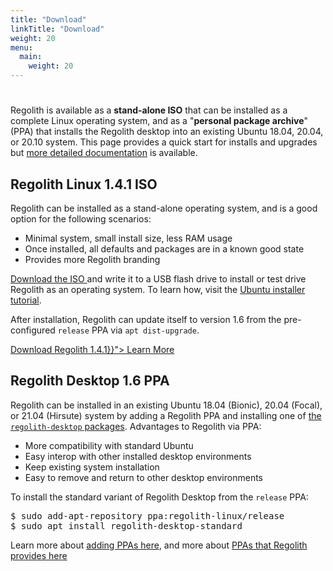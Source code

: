 ```yaml
---
title: "Download"
linkTitle: "Download"
weight: 20
menu:
  main:
    weight: 20
---
```


<div class="container text-center pt-5 mt-5">
	<div class="row">
		<div class="col col-md-auto"><h1><i class="fas fa-cloud-download-alt"></i></h1></div>
		<div class="col"><p>Regolith is available as a <b>stand-alone ISO</b> that can be installed as a complete Linux operating system, and as a "<b>personal package archive</b>" (PPA) that installs the Regolith desktop into an existing Ubuntu 18.04, 20.04, or 20.10 system.  This page provides a quick start for installs and upgrades but <a href="../docs/getting-started/install">more detailed documentation</a> is available.</p>
		</div>
	</div>
</div>

<div class="container">
  <div class="row">
    <div class="col-sm p-5">
				<h2><i class="fas fa-compact-disc"></i> Regolith Linux 1.4.1 ISO</h2>
				<p>
					Regolith can be installed as a stand-alone operating system, and is a good option for the following scenarios:
					<ul>
						<li>Minimal system, small install size, less RAM usage</li>
						<li>Once installed, all defaults and packages are in a known good state</li>
						<li>Provides more Regolith branding</li>
					</ul>
				<a href="https://github.com/regolith-linux/regolith-desktop/releases/tag/R1.4.1">Download the ISO </a> and write it to a USB flash drive to install or test drive Regolith as an operating system.  To learn how, visit the <a class="text-warning"  href="https://tutorials.ubuntu.com/tutorial/tutorial-install-ubuntu-desktop">Ubuntu installer tutorial</a>.</p>
				<p>After installation, Regolith can update itself to version 1.6 from the pre-configured <code>release</code> PPA via <code>apt dist-upgrade</code>.</p>
				<div class="d-flex justify-content-center"><a class="btn btn-lg btn-secondary mr-3 mb-4" href="https://github.com/regolith-linux/regolith-desktop/releases/tag/R1.4.1">
      Download Regolith 1.4.1<i class="fas fa-cloud-download-alt ml-2 "></i></a><a class="btn btn-lg btn-primary mr-3 mb-4" href="{{< relref "/docs" >}}">
      Learn More <i class="fas fa-book-reader ml-2"></i></a></div>				
			</th>
    </div>
    <div class="col-sm p-5">
			<h2><i class="fas fa-download"></i> Regolith Desktop 1.6 PPA</h2>
			<p>
					Regolith can be installed in an existing Ubuntu 18.04 (Bionic), 20.04 (Focal), or 21.04 (Hirsute) system by adding a Regolith PPA and installing one of <a href="../docs/getting-started/install/#desktop-packages">the <code>regolith-desktop</code> packages</a>.  Advantages to Regolith via PPA:
					<ul>
						<li>More compatibility with standard Ubuntu</li>
						<li>Easy interop with other installed desktop environments</li>
						<li>Keep existing system installation</li>
						<li>Easy to remove and return to other desktop environments</li>
					</ul>
					<p>To install the standard variant of Regolith Desktop from the <code>release</code> PPA:
					<pre class="border rounded p-2">
$ sudo add-apt-repository ppa:regolith-linux/release
$ sudo apt install regolith-desktop-standard</pre>
					</p>Learn more about <a href="https://help.ubuntu.com/community/Repositories/CommandLine#Adding_Launchpad_PPA_Repositories">adding PPAs here</a>, and more about <a href="../docs/getting-started/install/#ppa-sources">PPAs that Regolith provides here</a>
				</p>
    </div>
  </div>
</div>
